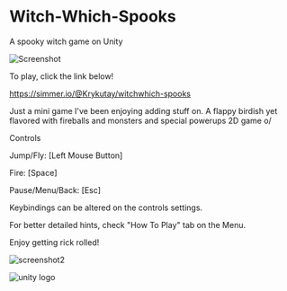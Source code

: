 # Witch-Which-Spooks
A spooky witch game on Unity

![Screenshot](https://user-images.githubusercontent.com/44427408/141692654-8390d441-48e1-456c-abf3-83f14b3df1df.png)


To play, click the link below!

https://simmer.io/@Krykutay/witchwhich-spooks

Just a mini game I've been enjoying adding stuff on. A flappy birdish yet flavored with fireballs and monsters and special powerups 2D game o/

Controls

Jump/Fly: [Left Mouse Button]

Fire: [Space]

Pause/Menu/Back: [Esc]

Keybindings can be altered on the controls settings.

For better detailed hints, check "How To Play" tab on the Menu.

Enjoy getting rick rolled!

![screenshot2](https://user-images.githubusercontent.com/44427408/141692662-12340863-04e8-4596-91c4-304af5258d89.png)

![unity logo](https://user-images.githubusercontent.com/44427408/141692619-6d3b3148-0e20-42f7-901d-5a878551c87d.png)
